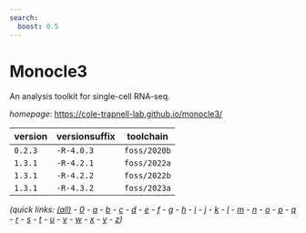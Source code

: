 ```yaml
---
search:
  boost: 0.5
---
```

# Monocle3

An analysis toolkit for single-cell RNA-seq.

*homepage*: <https://cole-trapnell-lab.github.io/monocle3/>

version | versionsuffix | toolchain
--------|---------------|----------
``0.2.3`` | ``-R-4.0.3`` | ``foss/2020b``
``1.3.1`` | ``-R-4.2.1`` | ``foss/2022a``
``1.3.1`` | ``-R-4.2.2`` | ``foss/2022b``
``1.3.1`` | ``-R-4.3.2`` | ``foss/2023a``


*(quick links: [(all)](../index.md) - [0](../0/index.md) - [a](../a/index.md) - [b](../b/index.md) - [c](../c/index.md) - [d](../d/index.md) - [e](../e/index.md) - [f](../f/index.md) - [g](../g/index.md) - [h](../h/index.md) - [i](../i/index.md) - [j](../j/index.md) - [k](../k/index.md) - [l](../l/index.md) - [m](../m/index.md) - [n](../n/index.md) - [o](../o/index.md) - [p](../p/index.md) - [q](../q/index.md) - [r](../r/index.md) - [s](../s/index.md) - [t](../t/index.md) - [u](../u/index.md) - [v](../v/index.md) - [w](../w/index.md) - [x](../x/index.md) - [y](../y/index.md) - [z](../z/index.md))*


